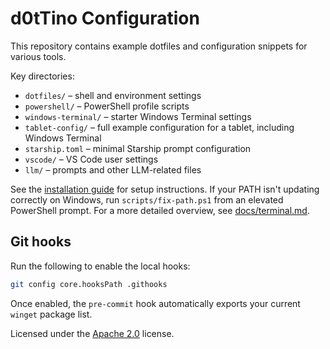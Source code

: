 # d0tTino Configuration

This repository contains example dotfiles and configuration snippets for various tools.

Key directories:

- `dotfiles/` – shell and environment settings
- `powershell/` – PowerShell profile scripts
- `windows-terminal/` – starter Windows Terminal settings
- `tablet-config/` – full example configuration for a tablet, including Windows Terminal
- `starship.toml` – minimal Starship prompt configuration
- `vscode/` – VS Code user settings
- `llm/` – prompts and other LLM-related files

See the [installation guide](docs/installation.md) for setup instructions.
If your PATH isn't updating correctly on Windows, run
`scripts/fix-path.ps1` from an elevated PowerShell prompt.
For a more detailed overview, see [docs/terminal.md](docs/terminal.md).

## Git hooks

Run the following to enable the local hooks:

```bash
git config core.hooksPath .githooks
```

Once enabled, the `pre-commit` hook automatically exports your current
`winget` package list.

Licensed under the [Apache 2.0](LICENSE) license.
